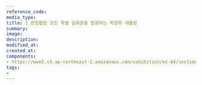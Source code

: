```yaml
---
reference_code:
media_type:
title: 1_한일협정 조인 특별 담화문을 발표하는 박정희 대통령
summary:
image:
description:
modified_at:
created_at:
components:
- https://wwm3.s3.ap-northeast-2.amazonaws.com/exhibition/ex-04/section-01-left/1_한일협정+조인+특별+담화문을+발표하는+박정희+대통령.JPG
tags:
-
---
```

